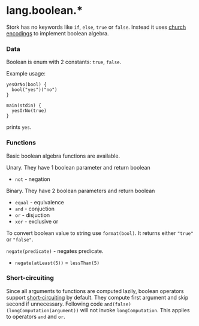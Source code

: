 # lang.boolean.* #

Stork has no keywords like `if`, `else`, `true` or `false`.  Instead it uses [church encodings](https://en.wikipedia.org/wiki/Church_encoding#Church_Booleans) to implement boolean algebra.

### Data ###

Boolean is enum with 2 constants: `true`, `false`.

Example usage:

    yesOrNo(bool) {
      bool("yes")("no")
    }
    
    main(stdin) {
      yesOrNo(true)
    }

prints `yes`.

### Functions ###

Basic boolean algebra functions are available.

Unary. They have 1 boolean parameter and return boolean
 - `not` - negation

Binary. They have 2 boolean parameters and return boolean
 - `equal` - equivalence
 - `and` - conjuction
 - `or` - disjuction
 - `xor` - exclusive or

To convert boolean value to string use `format(bool)`. It returns either `"true"` or `"false"`.

`negate(predicate)` - negates predicate.
 - `negate(atLeast(5))` = `lessThan(5)`

### Short-circuiting ###

Since all arguments to functions are computed lazily, boolean operators support [short-circuiting](https://en.wikipedia.org/wiki/Short-circuit_evaluation) by default. They compute first argument and skip second if unnecessary. Following code `and(false)(longComputation(argument))` will not invoke `longComputation`. This applies to operators `and` and `or`.
